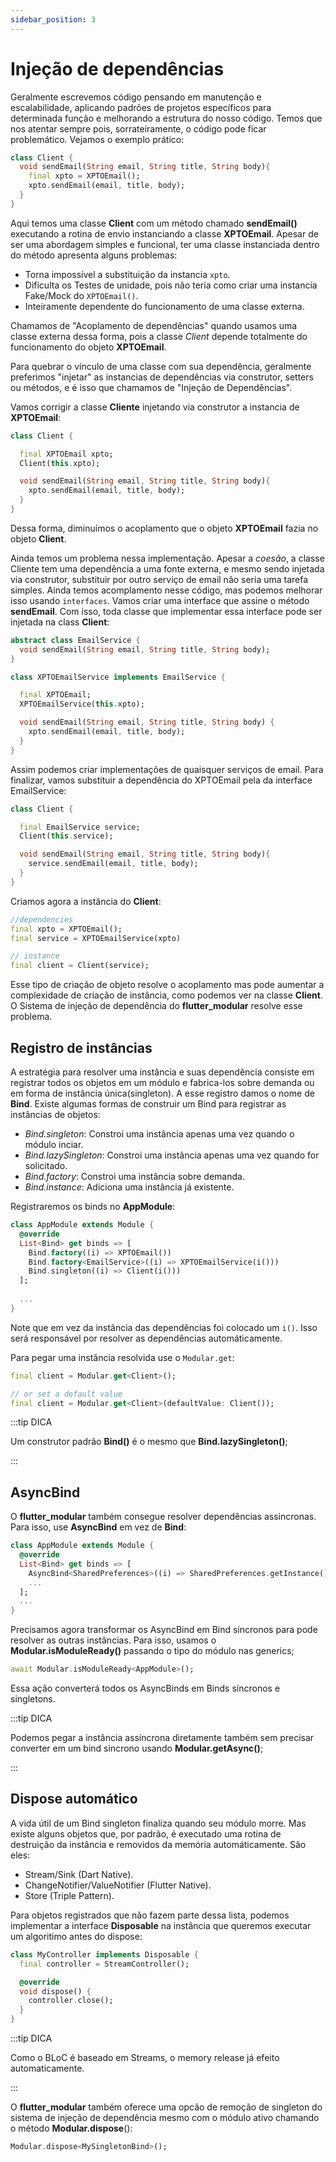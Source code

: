 ```yaml
---
sidebar_position: 3
---
```


# Injeção de dependências

Geralmente escrevemos código pensando em manutenção e escalabilidade, aplicando padrões de projetos específicos
para determinada função e melhorando a estrutura do nosso código. Temos que nos atentar sempre pois, sorrateiramente,
o código pode ficar problemático. Vejamos o exemplo prático:

```dart
class Client {
  void sendEmail(String email, String title, String body){
    final xpto = XPTOEmail();
    xpto.sendEmail(email, title, body);
  }
}
```

Aqui temos uma classe **Client** com um método chamado **sendEmail()** executando a rotina de envio instanciando a
classe **XPTOEmail**.
Apesar de ser uma abordagem simples e funcional, ter uma classe instanciada dentro do método apresenta alguns problemas:

- Torna impossível a substituição da instancia `xpto`.
- Dificulta os Testes de unidade, pois não teria como criar uma instancia Fake/Mock do `XPTOEmail()`.
- Inteiramente dependente do funcionamento de uma classe externa.

Chamamos de "Acoplamento de dependências" quando usamos uma classe externa dessa forma, pois a classe *Client* 
depende totalmente do funcionamento do objeto **XPTOEmail**.

Para quebrar o vínculo de uma classe com sua dependência, geralmente preferimos "injetar" as instancias de dependências via construtor, setters ou métodos, e é isso que chamamos de "Injeção de Dependências".

Vamos corrigir a classe **Cliente** injetando via construtor a instancia de **XPTOEmail**:

```dart
class Client {

  final XPTOEmail xpto;
  Client(this.xpto);

  void sendEmail(String email, String title, String body){
    xpto.sendEmail(email, title, body);
  }
}
```
Dessa forma, diminuímos o acoplamento que o objeto **XPTOEmail** fazia no objeto **Client**.

Ainda temos um problema nessa implementação. Apesar a *coesão*, a classe Cliente tem uma dependência a uma fonte
externa, e mesmo sendo injetada via construtor, substituir por outro serviço de email não seria uma tarefa simples.
Ainda temos acomplamento nesse código, mas podemos melhorar isso usando `interfaces`. Vamos criar uma interface
que assine o método **sendEmail**. Com isso, toda classe que implementar essa interface pode ser injetada na class
**Client**:

```dart
abstract class EmailService {
  void sendEmail(String email, String title, String body);
}

class XPTOEmailService implements EmailService {

  final XPTOEmail;
  XPTOEmailService(this.xpto);

  void sendEmail(String email, String title, String body) {
    xpto.sendEmail(email, title, body);
  }
}
```

Assim podemos criar implementações de quaisquer serviços de email. Para finalizar, vamos substituir a dependência do
XPTOEmail pela da interface EmailService:

```dart
class Client {

  final EmailService service;
  Client(this.service);

  void sendEmail(String email, String title, String body){
    service.sendEmail(email, title, body);
  }
}
```

Criamos agora a instância do **Client**:

```dart
//dependencies
final xpto = XPTOEmail();
final service = XPTOEmailService(xpto)

// instance
final client = Client(service);
```

Esse tipo de criação de objeto resolve o acoplamento mas pode aumentar a complexidade de criação de instância, como podemos ver na classe **Client**. O Sistema de injeção de dependência do **flutter_modular** resolve esse problema.

## Registro de instâncias

A estratégia para resolver uma instância e suas dependência consiste em registrar todos os objetos em um módulo e 
fabrica-los sobre demanda ou em forma de instância única(singleton). A esse registro damos o nome de **Bind**.
Existe algumas formas de construir um Bind para registrar as instâncias de objetos:

- *Bind.singleton*: Constroi uma instância apenas uma vez quando o módulo inciar.
- *Bind.lazySingleton*: Constroi uma instância apenas uma vez quando for solicitado.
- *Bind.factory*: Constroi uma instância sobre demanda.
- *Bind.instance*: Adiciona uma instância já existente.

Registraremos os binds no **AppModule**:

```dart
class AppModule extends Module {
  @override
  List<Bind> get binds => [
    Bind.factory((i) => XPTOEmail())
    Bind.factory<EmailService>((i) => XPTOEmailService(i()))
    Bind.singleton((i) => Client(i()))
  ];
  
  ...
}
```

Note que em vez da instância das dependências foi colocado um `i()`. Isso será responsável por resolver as
dependências automáticamente.

Para pegar uma instância resolvida use o `Modular.get`:

```dart
final client = Modular.get<Client>();

// or set a default value
final client = Modular.get<Client>(defaultValue: Client());
```

:::tip DICA

Um construtor padrão **Bind()** é o mesmo que **Bind.lazySingleton()**;

:::

## AsyncBind

O **flutter_modular** também consegue resolver dependências assincronas. Para isso, use **AsyncBind** em vez de **Bind**:

```dart
class AppModule extends Module {
  @override
  List<Bind> get binds => [
    AsyncBind<SharedPreferences>((i) => SharedPreferences.getInstance()),
    ...
  ];
  ...
}
```

Precisamos agora transformar os AsyncBind em Bind síncronos para pode resolver as outras instâncias. Para isso,
usamos o **Modular.isModuleReady()** passando o tipo do módulo nas generics;
```dart
await Modular.isModuleReady<AppModule>();
```
Essa ação converterá todos os AsyncBinds em Binds síncronos e singletons.

:::tip DICA

Podemos pegar a instância assíncrona diretamente também sem precisar converter em um bind sincrono usando
**Modular.getAsync()**;

:::

## Dispose automático

A vida útil de um Bind singleton finaliza quando seu módulo morre. Mas existe alguns objetos que, por padrão, é 
executado uma rotina de destruição da instância e removidos da memória automáticamente. São eles:

- Stream/Sink (Dart Native).
- ChangeNotifier/ValueNotifier (Flutter Native).
- Store (Triple Pattern).

Para objetos registrados que não fazem parte dessa lista, podemos implementar a interface **Disposable** na instância que queremos executar um algoritimo antes do dispose:

```dart
class MyController implements Disposable {
  final controller = StreamController();

  @override
  void dispose() {
    controller.close();
  }
}
```

:::tip DICA

Como o BLoC é baseado em Streams, o memory release já efeito automaticamente.

:::

O **flutter_modular** também oferece uma opcão de remoção de singleton do sistema de injeção de dependência
mesmo com o módulo ativo chamando o método **Modular.dispose**():

```dart
Modular.dispose<MySingletonBind>();
```